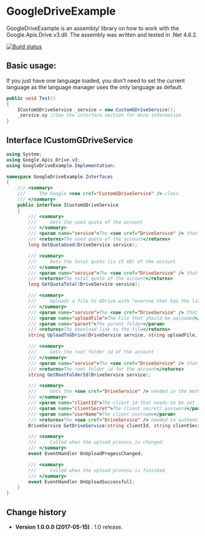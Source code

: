 GoogleDriveExample
====================================

GoogleDriveExample is an assembly/ library on how to work with the Google.Apis.Drive.v3.dll.
The assembly was written and tested in .Net 4.6.2.

[![Build status](https://ci.appveyor.com/api/projects/status/qmem8i9v5no63wfg?svg=true)](https://ci.appveyor.com/project/SeppPenner/googledriveexample)

## Basic usage:
If you just have one language loaded, you don't need to set the current language as
the language manager uses the only language as default.
```csharp
public void Test()
{
	ICustomGDriveService _service = new CustomGDriveService();
	_service.xy //See the interface section for more information
}
```

## Interface ICustomGDriveService
```csharp
using System;
using Google.Apis.Drive.v3;
using GoogleDriveExample.Implementation;

namespace GoogleDriveExample.Interfaces
{
    /// <summary>
    ///     The Google <see cref="CustomGDriveService" /> class
    /// </summary>
    public interface ICustomGDriveService
    {
        /// <summary>
        ///     Gets the used quota of the account
        /// </summary>
        /// <param name="service">The <see cref="DriveService" /> that is needed</param>
        /// <returns>The used quota of the account</returns>
        long GetQuotaUsed(DriveService service);

        /// <summary>
        ///     Gets the total quota (is 15 GB) of the account
        /// </summary>
        /// <param name="service">The <see cref="DriveService" /> that is needed</param>
        /// <returns>The total quota of the account</returns>
        long GetQuotaTotal(DriveService service);

        /// <summary>
        ///     Uploads a file to GDrive with "everone that has the link can read the file" rights
        /// </summary>
        /// <param name="service">The <see cref="DriveService" /> that is needed</param>
        /// <param name="uploadFile">The File that should be uploaded</param>
        /// <param name="parent">The parent folder</param>
        /// <returns>The download link to the file</returns>
        string UploadToGDrive(DriveService service, string uploadFile, string parent);

        /// <summary>
        ///     Gets the root folder id of the account
        /// </summary>
        /// <param name="service">The <see cref="DriveService" /> that is needed</param>
        /// <returns>The root folder id for the account</returns>
        string GetRootFolderId(DriveService service);

        /// <summary>
        ///     Gets the <see cref="DriveService" /> needed in the methods above
        /// </summary>
        /// <param name="clientId">The client id that needs to be set inside the Google account (API-Key)</param>
        /// <param name="clientSecret">The client secret/ password</param>
        /// <param name="userName">The client username</param>
        /// <returns>The <see cref="DriveService" /> needed to authenticate the above methods</returns>
        DriveService GetDriveService(string clientId, string clientSecret, string userName);

        /// <summary>
        ///     Called when the upload process is changed
        /// </summary>
        event EventHandler OnUploadProgessChanged;

        /// <summary>
        ///     Called when the upload process is finished
        /// </summary>
        event EventHandler OnUploadSuccessfull;
    }
}
```


Change history
--------------

* **Version 1.0.0.0 (2017-05-15)** : 1.0 release.
